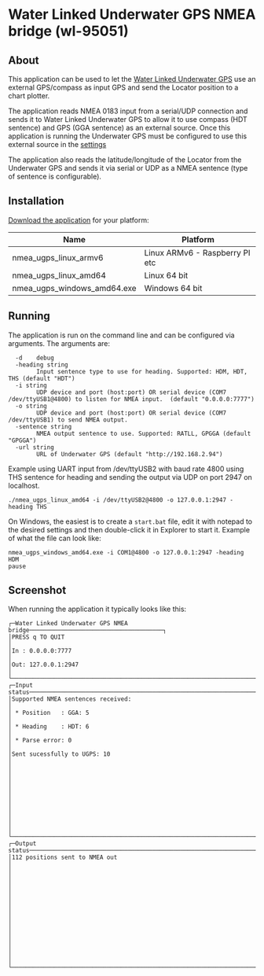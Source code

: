# Water Linked Underwater GPS NMEA bridge (wl-95051)

## About

This application can be used to let the [Water Linked Underwater GPS](https://waterlinked.com/underwater-gps/) use an external GPS/compass as input GPS and send the Locator position to a chart plotter.

The application reads NMEA 0183 input from a serial/UDP connection and sends it to Water Linked Underwater GPS to allow it to use compass (HDT sentence) and GPS (GGA sentence) as an external source. Once this application is running the Underwater GPS must be configured to use this external source in the [settings](https://waterlinked.github.io/explorer-kit/gui/settings/)

The application also reads the latitude/longitude of the Locator from the Underwater GPS and sends it via serial or UDP as a NMEA sentence (type of sentence is configurable).

## Installation

[Download the application](https://github.com/waterlinked/ugps-nmea-go/releases) for your platform:

| Name | Platform |
|------|----------|
| nmea_ugps_linux_armv6 | Linux ARMv6 - Raspberry PI etc |
| nmea_ugps_linux_amd64 | Linux 64 bit |
| nmea_ugps_windows_amd64.exe | Windows 64 bit |

## Running

The application is run on the command line and can be configured via arguments. The arguments are:

```
  -d	debug
  -heading string
    	Input sentence type to use for heading. Supported: HDM, HDT, THS (default "HDT")
  -i string
    	UDP device and port (host:port) OR serial device (COM7 /dev/ttyUSB1@4800) to listen for NMEA input.  (default "0.0.0.0:7777")
  -o string
    	UDP device and port (host:port) OR serial device (COM7 /dev/ttyUSB1) to send NMEA output.
  -sentence string
    	NMEA output sentence to use. Supported: RATLL, GPGGA (default "GPGGA")
  -url string
    	URL of Underwater GPS (default "http://192.168.2.94")
```

Example using UART input from /dev/ttyUSB2 with baud rate 4800 using THS sentence for heading and sending the output via UDP on port 2947 on localhost.

```
./nmea_ugps_linux_amd64 -i /dev/ttyUSB2@4800 -o 127.0.0.1:2947 -heading THS
```

On Windows, the easiest is to create a `start.bat` file, edit it with notepad to the desired settings and then double-click it in Explorer to start it. Example of what the file can look like:

```
nmea_ugps_windows_amd64.exe -i COM1@4800 -o 127.0.0.1:2947 -heading HDM
pause
```

## Screenshot

When running the application it typically looks like this:

```
┌─Water Linked Underwater GPS NMEA bridge──────────────────────────────────────┐
│PRESS q TO QUIT                                                               │
│In : 0.0.0.0:7777                                                             │
│Out: 127.0.0.1:2947                                                           │
└──────────────────────────────────────────────────────────────────────────────┘
┌─Input status─────────────────────────────────────────────────────────────────┐
│Supported NMEA sentences received:                                            │
│ * Position   : GGA: 5                                                        │
│ * Heading    : HDT: 6                                                        │
│ * Parse error: 0                                                             │
│Sent sucessfully to UGPS: 10                                                  │
│                                                                              │
│                                                                              │
│                                                                              │
│                                                                              │
│                                                                              │
└──────────────────────────────────────────────────────────────────────────────┘
┌─Output status────────────────────────────────────────────────────────────────┐
│112 positions sent to NMEA out                                                │
│                                                                              │
│                                                                              │
│                                                                              │
│                                                                              │
│                                                                              │
│                                                                              │
│                                                                              │
└──────────────────────────────────────────────────────────────────────────────┘
```
